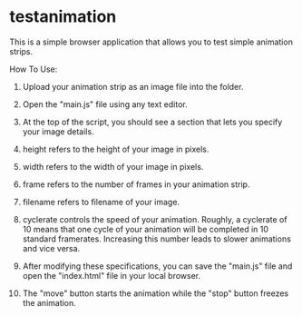 # testanimation
This is a simple browser application that allows you to test simple animation strips.  

How To Use:

1. Upload your animation strip as an image file into the folder.

2. Open the "main.js" file using any text editor.

3. At the top of the script, you should see a section that lets you specify your image details.

  1. height refers to the height of your image in pixels.

  2. width refers to the width of your image in pixels.

  3. frame refers to the number of frames in your animation strip.

  4. filename refers to filename of your image.

  5. cyclerate controls the speed of your animation. Roughly, a cyclerate of 10 means that one cycle of your animation will be completed in 10 standard framerates. Increasing this number leads to slower animations and vice versa.

4. After modifying these specifications, you can save the "main.js" file and open the "index.html" file in your local browser.

5. The "move" button starts the animation while the "stop" button freezes the animation.
